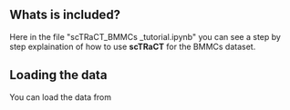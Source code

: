 ## Whats is included?
Here in the file "scTRaCT_BMMCs _tutorial.ipynb" you can see a step by step explaination of how to use **scTRaCT** for the BMMCs dataset.

## Loading the data 
You can load the data from 